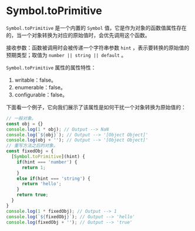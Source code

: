 # Symbol.toPrimitive

`Symbol.toPrimitive` 是一个内置的 `Symbol` 值，它是作为对象的函数值属性存在的，当一个对象转换为对应的原始值时，会优先调用这个函数。

接收参数：函数被调用时会被传递一个字符串参数 `hint` ，表示要转换的原始值的预期类型；取值为 `number || string || default` 。

`Symbol.toPrimitive` 属性的属性特性：

1. writable：false。
2. enumerable：false。
3. configurable：false。

下面看一个例子，它向我们展示了该属性是如何干扰一个对象转换为原始值的：

```js
// 一般对象。
const obj = {}
console.log(1 * obj); // Output --> NaN
console.log(`${obj}`); // Output --> '[Object Object]'
console.log(obj + ''); // Output --> '[Object Object]'
// 重写方法之后的对象。
const fixedObj = {
  [Symbol.toPrimitive](hint) {
    if(hint === 'number') {
      return 1;
    }
    else if(hint === 'string') {
      return 'hello';
    }
    return true;
  }
}
console.log(1 * fixedObj); // Output --> 1
console.log(`${fixedObj}`); // Output --> 'hello'
console.log(fixedObj + ''); // Output --> 'true'
```
